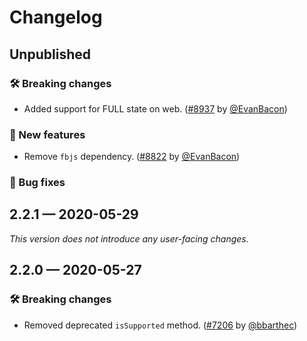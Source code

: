 # Changelog

## Unpublished

### 🛠 Breaking changes

- Added support for FULL state on web. ([#8937](https://github.com/expo/expo/pull/8937) by [@EvanBacon](https://github.com/EvanBacon))

### 🎉 New features

- Remove `fbjs` dependency. ([#8822](https://github.com/expo/expo/pull/8822) by [@EvanBacon](https://github.com/EvanBacon))

### 🐛 Bug fixes

## 2.2.1 — 2020-05-29

_This version does not introduce any user-facing changes._

## 2.2.0 — 2020-05-27

### 🛠 Breaking changes

- Removed deprecated `isSupported` method. ([#7206](https://github.com/expo/expo/pull/7206) by [@bbarthec](https://github.com/bbarthec))
